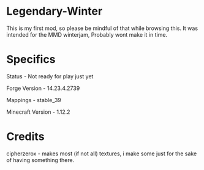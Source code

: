 # Legendary-Winter
This is my first mod, so please be mindful of that while browsing this.
It was intended for the MMD winterjam, Probably wont make it in time.
# Specifics
Status - Not ready for play just yet

Forge Version - 14.23.4.2739

Mappings - stable_39

Minecraft Version - 1.12.2
# Credits
cipherzerox - makes most (if not all) textures, i make some just for the sake of having something there.
